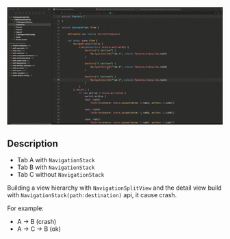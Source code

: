 ![Snapshot](./Snapshot.gif)

## Description

* Tab A with `NavigationStack`
* Tab B with `NavigationStack`
* Tab C without `NavigationStack`

Building a view hierarchy with `NavigationSplitView` and the detail view build with `NavigationStack(path:destination)` api, it cause crash.

For example:

* A -> B (crash)
* A -> C -> B (ok)